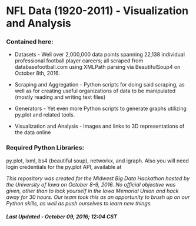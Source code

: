 # NFL Data (1920-2011) - Visualization and Analysis

### Contained here:

* Datasets - Well over 2,000,000 data points spanning 22,138 individual professional football player careers; all scraped from         databasefootball.com using XMLPath parsing via BeautifulSoup4 on October 8th, 2016.
  
* Scraping and Aggregation - Python scripts for doing said scraping, as well as for creating useful organizations of data to be manipulated (mostly reading and writing text files)

* Generators - Yet even more Python scripts to generate graphs utilizing py.plot and related tools.
  
* Visualization and Analysis - Images and links to 3D representations of the data online
  
  
### Required Python Libraries:
py.plot, lxml, bs4 (beautiful soup), networkx, and igraph. Also you will need login credentials for the py.plot API, available at 



_This repository was created for the Midwest Big Data Hackathon hosted by the University of Iowa on October 8-9, 2016. No official objective was given, other than to lock yourself in the Iowa Memorial Union and hack away for 30 hours. Our team took this as an opportunity to brush up on our Python skills, as well as push ourselves to learn new things._

##### Last Updated - October 09, 2016; 12:04 CST 
